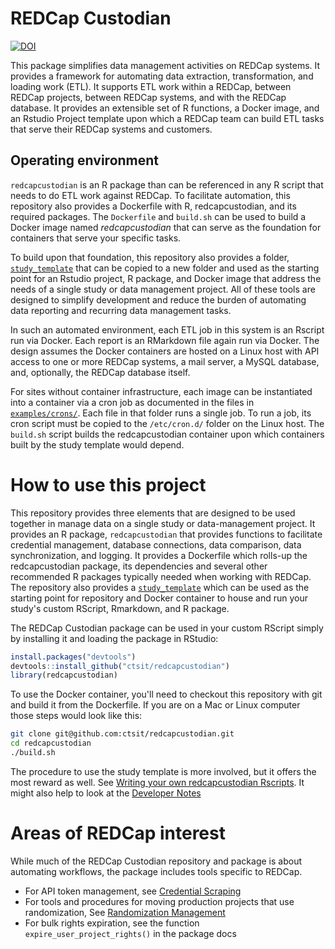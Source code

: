 # REDCap Custodian

[![DOI](https://zenodo.org/badge/DOI/10.5281/zenodo.6828728.svg)](https://doi.org/10.5281/zenodo.6828728)


This package simplifies data management activities on REDCap systems. It provides a framework for automating data extraction, transformation, and loading work (ETL). It supports ETL work within a REDCap, between REDCap projects, between REDCap systems, and with the REDCap database. It provides an extensible set of R functions, a Docker image, and an Rstudio Project template upon which a REDCap team can build ETL tasks that serve their REDCap systems and customers.

## Operating environment

`redcapcustodian` is an R package than can be referenced in any R script that needs to do ETL work against REDCap. To facilitate automation, this repository also provides a Dockerfile with R, redcapcustodian, and its required packages. The `Dockerfile` and `build.sh` can be used to build a Docker image named _redcapcustodian_ that can serve as the foundation for containers that serve your specific tasks.

To build upon that foundation, this repository also provides a folder, [`study_template`](./study_template/) that can be copied to a new folder and used as the starting point for an Rstudio project, R package, and Docker image that address the needs of a single study or data management project. All of these tools are designed to simplify development and reduce the burden of automating data reporting and recurring data management tasks.

In such an automated environment, each ETL job in this system is an Rscript run via Docker. Each report is an RMarkdown file again run via Docker. The design assumes the Docker containers are hosted on a Linux host with API access to one or more REDCap systems, a mail server, a MySQL database, and, optionally, the REDCap database itself.

For sites without container infrastructure, each image can be instantiated into a container via a cron job as documented in the files in [`examples/crons/`](examples/crons/). Each file in that folder runs a single job. To run a job, its cron script must be copied to the `/etc/cron.d/` folder on the Linux host. The `build.sh` script builds the redcapcustodian container upon which containers built by the study template would depend.


# How to use this project

This repository provides three elements that are designed to be used together in manage data on a single study or data-management project. It provides an R package, `redcapcustodian` that provides functions to facilitate credential management, database connections, data comparison, data synchronization, and logging. It provides a Dockerfile which rolls-up the redcapcustodian package, its dependencies and several other recommended R packages typically needed when working with REDCap. The repository also provides a [`study_template`](./study_template/) which can be used as the starting point for repository and Docker container to house and run your study's custom RScript, Rmarkdown, and R package. 

The REDCap Custodian package can be used in your custom RScript simply by installing it and loading the package in RStudio:

```r
install.packages("devtools")
devtools::install_github("ctsit/redcapcustodian")
library(redcapcustodian)
```

To use the Docker container, you'll need to checkout this repository with git and build it from the Dockerfile. If you are on a Mac or Linux computer those steps would look like this:

```sh
git clone git@github.com:ctsit/redcapcustodian.git
cd redcapcustodian
./build.sh
```

The procedure to use the study template is more involved, but it offers the most reward as well. See  [Writing your own redcapcustodian Rscripts](./docs/custom_rscript.md). It might also help to look at the [Developer Notes](./docs/developer_notes.md)

# Areas of REDCap interest

While much of the REDCap Custodian repository and package is about automating workflows, the package includes tools specific to REDCap.

- For API token management, see [Credential Scraping](docs/credential-scraping.html)
- For tools and procedures for moving production projects that use randomization, See [Randomization Management](docs/randomization_management.md)
- For bulk rights expiration, see the function `expire_user_project_rights()` in the package docs
